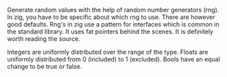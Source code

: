 Generate random values with the help of random number generators (rng). In zig, you have to be
specific about which rng to use. There are however good defaults. Rng's in zig use a pattern
for interfaces which is common in the standard library. It uses fat pointers behind the scenes. It
is definitely worth reading the source.

Integers are uniformly distributed over the range of the type. Floats are uniformly distributed from
0 (included) to 1 (excluded). Bools have an equal change to be true or false.

<!-- MARKDOWN-AUTO-DOCS:START (CODE:src=./random_values.zig) -->
<!-- MARKDOWN-AUTO-DOCS:END -->
